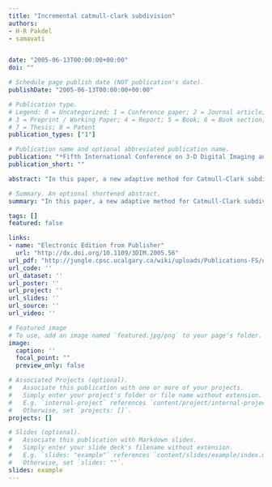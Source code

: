 ```yaml
---
title: "Incremental catmull-clark subdivision"
authors:
- H-R Pakdel
- samavati


date: "2005-06-13T00:00:00+00:00"
doi: ""

# Schedule page publish date (NOT publication's date).
publishDate: "2005-06-13T00:00:00+00:00"

# Publication type.
# Legend: 0 = Uncategorized; 1 = Conference paper; 2 = Journal article;
# 3 = Preprint / Working Paper; 4 = Report; 5 = Book; 6 = Book section;
# 7 = Thesis; 8 = Patent
publication_types: ["1"]

# Publication name and optional abbreviated publication name.
publication: "*Fifth International Conference on 3-D Digital Imaging and Modeling (3DIM'05) (IEEE)*"
publication_short: ""

abstract: "In this paper, a new adaptive method for Catmull-Clark subdivision is introduced. Adaptive subdivision refines specific areas of a model according to user or application needs. Naive adaptive subdivision algorithm changes the connectivity of the mesh, causing geometrical inconsistencies that alter the limit surface. Our method expands the specified region of the mesh such that when it is adaptively subdivided, it produces a smooth surface whose selected area is identical to when the entire mesh is refined. This technique also produces a surface with an increasing level of detail from coarse to fine areas of the surface. We compare our adaptive subdivision with other schemes and present some example applications."

# Summary. An optional shortened abstract.
summary: "In this paper, a new adaptive method for Catmull-Clark subdivision is introduced. Adaptive subdivision refines specific areas of a model according to user or application needs. Naive adaptive subdivision algorithm changes the connectivity of the mesh, causing geometrical inconsistencies that alter the limit surface. Our method expands the specified region of the mesh such that when it is adaptively subdivided, it produces a smooth surface whose selected area is identical to when the entire mesh ..."

tags: []
featured: false

links:
- name: "Electronic Edition from Publisher"
  url: "http://dx.doi.org/10.1109/3DIM.2005.56"
url_pdf: "http://jungle.cpsc.ucalgary.ca/wiki/uploads/Publications-FS/quad-incremental-3dim2005-pakdel.pdf"
url_code: ''
url_dataset: ''
url_poster: ''
url_project: ''
url_slides: ''
url_source: ''
url_video: ''

# Featured image
# To use, add an image named `featured.jpg/png` to your page's folder. 
image:
  caption: ''
  focal_point: ""
  preview_only: false

# Associated Projects (optional).
#   Associate this publication with one or more of your projects.
#   Simply enter your project's folder or file name without extension.
#   E.g. `internal-project` references `content/project/internal-project/index.md`.
#   Otherwise, set `projects: []`.
projects: []

# Slides (optional).
#   Associate this publication with Markdown slides.
#   Simply enter your slide deck's filename without extension.
#   E.g. `slides: "example"` references `content/slides/example/index.md`.
#   Otherwise, set `slides: ""`.
slides: example
---
```

